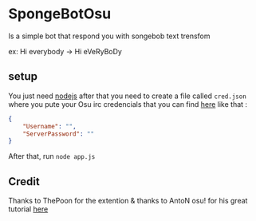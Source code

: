 # SpongeBotOsu
Is a simple bot that respond you with songebob text trensfom

ex: Hi everybody -> Hi eVeRyBoDy 

## setup

You just need [nodejs](https://nodejs.org/en/) after that you need to create a file called `cred.json` where you pute your Osu irc credencials that you can find [here]('https://osu.ppy.sh/p/irc') like that :

```json
{
    "Username": "",
    "ServerPassword": ""
}
```

After that, run `node app.js`

## Credit

Thanks to ThePoon for the extention & thanks to AntoN osu! for his great tutorial [here](https://www.youtube.com/watch?v=QfeZjpQApIw)